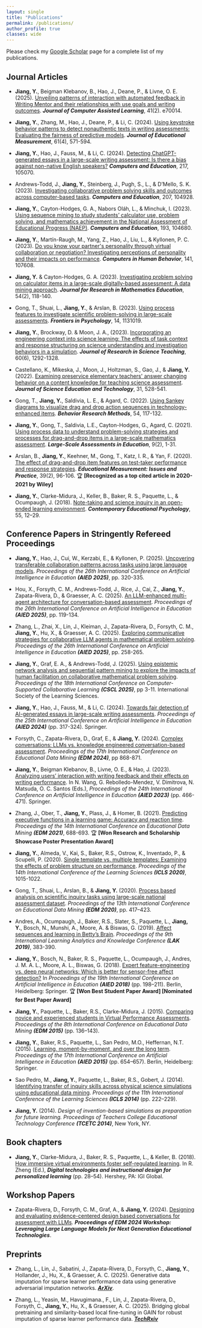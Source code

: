 ```yaml
---
layout: single
title: "Publications"
permalink: /publications/
author_profile: true
classes: wide
---
```


Please check my [Google Scholar](https://scholar.google.com/citations?user=MepRHRoAAAAJ&hl=en&oi=ao) page for a complete list of my publications.


## Journal Articles

- **Jiang, Y.**, Beigman Klebanov, B., Hao, J., Deane, P., & Livne, O. E. (2025). [Unveiling patterns of interaction with automated feedback in Writing Mentor and their relationships with use goals and writing outcomes](https://doi.org/10.1111/jcal.70014). ***Journal of Computer Assisted Learning***, 41(2). e70014.

- **Jiang, Y.**, Zhang, M., Hao, J., Deane, P., & Li, C. (2024). [Using keystroke behavior patterns to detect nonauthentic texts in writing assessments: Evaluating the fairness of predictive models](https://doi.org/10.1111/jedm.12416). ***Journal of Educational Measurement***, 61(4), 571-594. 

- **Jiang, Y.**, Hao, J., Fauss, M., & Li, C. (2024). [Detecting ChatGPT-generated essays in a large-scale writing assessment: Is there a bias against non-native English speakers?](https://doi.org/10.1016/j.compedu.2024.105070) ***Computers and Education***, 217, 105070.

- Andrews-Todd, J., **Jiang, Y.**, Steinberg, J., Pugh, S., L., & D’Mello, S. K. (2023). [Investigating collaborative problem solving skills and outcomes across computer-based tasks](https://doi.org/10.1016/j.compedu.2023.104928). ***Computers and Education***, 207, 104928.

- **Jiang, Y.**, Cayton-Hodges, G. A., Nabors Oláh, L., & Minchuk, I. (2023). [Using sequence mining to study students’ calculator use, problem solving, and mathematics achievement in the National Assessment of Educational Progress (NAEP)](https://doi.org/10.1016/j.compedu.2022.104680). ***Computers and Education***, 193, 104680.

- **Jiang, Y.**, Martín-Raugh, M., Yang, Z., Hao, J., Liu, L., & Kyllonen, P. C. (2023). [Do you know your partner's personality through virtual collaboration or negotiation? Investigating perceptions of personality and their impacts on performance](https://doi.org/10.1016/j.chb.2022.107608). ***Computers in Human Behavior***, 141, 107608.

- **Jiang, Y.** & Cayton-Hodges, G. A. (2023). [Investigating problem solving on calculator items in a large-scale digitally-based assessment: A data mining approach](https://doi.org/10.5951/jresematheduc-2020-0290). ***Journal for Research in Mathematics Education***, 54(2), 118-140.

- Gong, T., Shuai, L., **Jiang, Y.**, & Arslan, B. (2023). [Using process features to investigate scientific problem-solving in large-scale assessments](https://doi.org/10.3389/fpsyg.2023.1131019). ***Frontiers in Psychology***, 14, 1131019.

- **Jiang, Y.**, Brockway, D. & Moon, J. A., (2023). [Incorporating an engineering context into science learning: The effects of task context and response structuring on science understanding and investigation behaviors in a simulation](https://doi.org/10.1002/tea.21832). ***Journal of Research in Science Teaching***, 60(6), 1292-1328.

- Castellano, K., Mikeska, J., Moon, J., Holtzman, S., Gao, J., & **Jiang, Y.** (2022). [Examining preservice elementary teachers' answer changing behavior on a content knowledge for teaching science assessment](10.1007/s10956-022-09971-2). ***Journal of Science Education and Technology***, 31, 528-541.

- Gong, T., **Jiang, Y.**, Saldivia, L. E., & Agard, C. (2022). [Using Sankey diagrams to visualize drag and drop action sequences in technology-enhanced items](https://doi.org/10.3758/s13428-021-01615-4). ***Behavior Research Methods***, 54, 117-132.

- **Jiang, Y.**, Gong, T., Saldivia, L.E., Cayton-Hodges, G., Agard, C. (2021). [Using process data to understand problem-solving strategies and processes for drag-and-drop items in a large-scale mathematics assessment](https://doi.org/10.1186/s40536-021-00095-4). ***Large-Scale Assessments in Education***, 9(2), 1-31.

- Arslan, B., **Jiang, Y.**, Keehner, M., Gong, T., Katz, I. R., & Yan, F. (2020). [The effect of drag-and-drop item features on test-taker performance and response strategies](https://www.researchgate.net/publication/339881499_The_Effect_of_Drag-and-Drop_Item_Features_on_Test-Taker_Performance_and_Response_Strategies). ***Educational Measurement: Issues and Practice***, 39(2), 96-106. 🏆 **[Recognized as a top cited article in 2020-2021 by Wiley]**

- **Jiang, Y.**, Clarke-Midura, J., Keller, B., Baker, R. S., Paquette, L., & Ocumpaugh, J. (2018). [Note-taking and science inquiry in an open-ended learning environment](https://doi.org/10.1016/j.cedpsych.2018.08.004). ***Contemporary Educational Psychology***, 55, 12–29.


## Conference Papers in Stringently Refereed Proceedings

- **Jiang, Y.**, Hao, J., Cui, W., Kerzabi, E., & Kyllonen, P. (2025). [Uncovering transferable collaboration patterns across tasks using large language models](https://doi.org/10.1007/978-3-031-98417-4_23). *Proceedings of the 26th International Conference on Artificial Intelligence in Education* ***(AIED 2025)***, pp. 320-335.

- Hou, X., Forsyth, C. M., Andrews-Todd, J., Rice, J., Cai, Z., **Jiang, Y.**, Zapata-Rivera, D., & Graesser, A. C. (2025). [An LLM-enhanced multi-agent architecture for conversation-based assessment](https://doi.org/10.1007/978-3-031-98417-4_9). *Proceedings of the 26th International Conference on Artificial Intelligence in Education* ***(AIED 2025)***, pp. 119-134.

- Zhang, L., Zhai, X., Lin, J., Kleiman, J., Zapata-Rivera, D., Forsyth, C. M., **Jiang, Y.**, Hu, X., & Graesser, A. C. (2025). [Exploring communicative strategies for collaborative LLM agents in mathematical problem solving](https://doi.org/10.1007/978-3-031-99264-3_32). *Proceedings of the 26th International Conference on Artificial Intelligence in Education* ***(AIED 2025)***, pp. 258-265.

- **Jiang, Y.**, Graf, E. A., & Andrews-Todd, J. (2025). [Using epistemic network analysis and sequential pattern mining to explore the impacts of human facilitation on collaborative mathematical problem solving](https://doi.org/10.22318/cscl2025.352932). *Proceedings of the 18th International Conference on Computer-Supported Collaborative Learning* ***(CSCL 2025)***, pp 3-11. International Society of the Learning Sciences.

- **Jiang, Y.**, Hao, J., Fauss, M., & Li, C. (2024). [Towards fair detection of AI-generated essays in large-scale writing assessments](https://doi.org/10.1007/978-3-031-64312-5_38). *Proceedings of the 25th International Conference on Artificial Intelligence in Education* ***(AIED 2024)*** (pp. 317-324). Springer.

- Forsyth, C., Zapata-Rivera, D., Graf, E., & **Jiang, Y.** (2024). [Complex conversations: LLMs vs. knowledge engineered conversation-based assessment](10.5281/zenodo.12729976). *Proceedings of the 17th International Conference on Educational Data Mining* ***(EDM 2024)***, pp 868-871.

- **Jiang, Y.**, Beigman Klebanov, B., Livne, O. E., & Hao, J. (2023). [Analyzing users’ interaction with writing feedback and their effects on writing performance](https://doi.org/10.1007/978-3-031-36336-8_72). In N. Wang, G. Rebolledo-Mendez, V. Dimitrova, N. Matsuda, O. C. Santos (Eds.), *Proceedings of the 24th International Conference on Artificial Intelligence in Education* ***(AIED 2023)*** (pp. 466-471). Springer.

- Zhang, J., Ober, T., **Jiang, Y.**, Plass, J., & Homer, B. (2021). [Predicting executive functions in a learning game: Accuracy and reaction time](https://educationaldatamining.org/EDM2021/virtual/static/pdf/EDM21_paper_231.pdf). *Proceedings of the 14th International Conference on Educational Data Mining* ***(EDM 2021)***, 688-693. 🏆 **[Won Research and Scholarship Showcase Poster Presentation Award]**

- **Jiang, Y.**, Almeda, V., Kai, S., Baker, R.S., Ostrow, K., Inventado, P., & Scupelli, P. (2020). [Single template vs. multiple templates: Examining the effects of problem structure on performance](https://repository.isls.org/bitstream/1/6288/1/1015-1022.pdf). *Proceedings of the 14th International Conference of the Learning Sciences* ***(ICLS 2020)***, 1015-1022.

- Gong, T., Shuai, L., Arslan, B., & **Jiang, Y.** (2020). [Process based analysis on scientific inquiry tasks using large-scale national assessment dataset](https://educationaldatamining.org/files/conferences/EDM2020/papers/paper_7.pdf). *Proceedings of the 13th International Conference on Educational Data Mining* ***(EDM 2020)***, pp. 417–423.

- Andres, A., Ocumpaugh, J., Baker, R.S., Slater, S., Paquette, L., **Jiang, Y.**, Bosch, N., Munshi, A., Moore, A. & Biswas, G. (2019). [Affect sequences and learning in Betty’s Brain](https://doi.org/10.1145/3303772.3303807). *Proceedings of the 9th International Learning Analytics and Knowledge Conference* ***(LAK 2019)***, 383-390.

- **Jiang, Y.**, Bosch, N., Baker, R. S., Paquette, L., Ocumpaugh, J., Andres, J. M. A. L., Moore, A. L., Biswas, G. (2018). [Expert feature-engineering vs. deep neural networks: Which is better for sensor-free affect detection?](https://link.springer.com/chapter/10.1007/978-3-319-93843-1_15) In *Proceedings of the 19th International Conference on Artificial Intelligence in Education* ***(AIED 2018)*** (pp. 198–211). Berlin, Heidelberg: Springer. 🏆 **[Won Best Student Paper Award] [Nominated for Best Paper Award]**

- **Jiang, Y.**, Paquette, L., Baker, R.S., Clarke-Midura, J. (2015). [Comparing novice and experienced students in Virtual Performance Assessments](https://files.eric.ed.gov/fulltext/ED560561.pdf). *Proceedings of the 8th International Conference on Educational Data Mining* ***(EDM 2015)*** (pp. 136–143).

- **Jiang, Y.**, Baker, R.S., Paquette, L., San Pedro, M.O., Heffernan, N.T. (2015). [Learning, moment-by-moment, and over the long term](https://doi.org/10.1007/978-3-319-19773-9_84). *Proceedings of the 17th International Conference on Artificial Intelligence in Education* ***(AIED 2015)*** (pp. 654–657). Berlin, Heidelberg: Springer.

- Sao Pedro, M., **Jiang, Y.**, Paquette, L., Baker, R.S., Gobert, J. (2014). [Identifying transfer of inquiry skills across physical science simulations using educational data mining](https://repository.isls.org/handle/1/1116). *Proceedings of the 11th International Conference of the Learning Sciences* ***(ICLS 2014)*** (pp. 222–229).

- **Jiang, Y.** (2014). *Design of invention-based simulations as preparation for future learning. Proceedings of Teachers College Educational Technology Conference* ***(TCETC 2014)***, New York, NY.


## Book chapters
- **Jiang, Y.**, Clarke-Midura, J., Baker, R. S., Paquette, L., & Keller, B. (2018). [How immersive virtual environments foster self-regulated learning](10.4018/978-1-5225-3940-7.ch002). In R. Zheng (Ed.), ***Digital technologies and instructional design for personalized learning*** (pp. 28–54). Hershey, PA: IGI Global.


## Workshop Papers
- Zapata-Rivera, D., Forsyth, C. M., Graf, A., & **Jiang, Y.** (2024). [Designing and evaluating evidence-centered design based conversations for assessment with LLMs](https://ceur-ws.org/Vol-3840/L3MNGET24_paper3.pdf). ***Proceedings of EDM 2024 Workshop: Leveraging Large Language Models for Next Generation Educational Technologies***.


## Preprints
- Zhang, L., Lin, J., Sabatini, J., Zapata-Rivera, D., Forsyth, C., **Jiang, Y.**, Hollander, J., Hu, X., & Graesser, A. C. (2025). Generative data imputation for sparse learner performance data using generative adversarial imputation networks. ***[ArXiv](https://doi.org/10.48550/arXiv.2503.18982)***.

- Zhang, L., Yeasin, M., Havugimana., F., Lin, J., Zapata-Rivera, D., Forsyth, C., **Jiang, Y.**, Hu, X., & Graesser, A. C. (2025). Bridging global pretraining and similarity-based local fine-tuning in GAIN for robust imputation of sparse learner performance data. ***[TechRxiv](10.36227/techrxiv.175607180.00548755/v1)***
